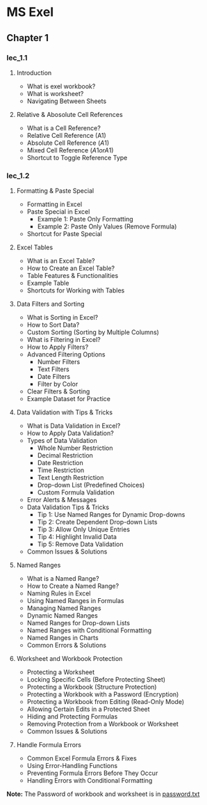 # MS Exel

## Chapter 1

### lec_1.1

1. Introduction

   - What is exel workbook?
   - What is worksheet?
   - Navigating Between Sheets

2. Relative & Abosolute Cell References
   - What is a Cell Reference?
   - Relative Cell Reference (A1)
   - Absolute Cell Reference ($A$1)
   - Mixed Cell Reference ($A1 or A$1)
   - Shortcut to Toggle Reference Type

### lec_1.2

1. Formatting & Paste Special

   - Formatting in Excel
   - Paste Special in Excel
     - Example 1: Paste Only Formatting
     - Example 2: Paste Only Values (Remove Formula)
   - Shortcut for Paste Special

2. Excel Tables

   - What is an Excel Table?
   - How to Create an Excel Table?
   - Table Features & Functionalities
   - Example Table
   - Shortcuts for Working with Tables

3. Data Filters and Sorting

   - What is Sorting in Excel?
   - How to Sort Data?
   - Custom Sorting (Sorting by Multiple Columns)
   - What is Filtering in Excel?
   - How to Apply Filters?
   - Advanced Filtering Options
     - Number Filters
     - Text Filters
     - Date Filters
     - Filter by Color
   - Clear Filters & Sorting
   - Example Dataset for Practice

4. Data Validation with Tips & Tricks
   - What is Data Validation in Excel?
   - How to Apply Data Validation?
   - Types of Data Validation
     - Whole Number Restriction
     - Decimal Restriction
     - Date Restriction
     - Time Restriction
     - Text Length Restriction
     - Drop-down List (Predefined Choices)
     - Custom Formula Validation
   - Error Alerts & Messages
   - Data Validation Tips & Tricks
     - Tip 1: Use Named Ranges for Dynamic Drop-downs
     - Tip 2: Create Dependent Drop-down Lists
     - Tip 3: Allow Only Unique Entries
     - Tip 4: Highlight Invalid Data
     - Tip 5: Remove Data Validation
   - Common Issues & Solutions
5. Named Ranges
   - What is a Named Range?
   - How to Create a Named Range?
   - Naming Rules in Excel
   - Using Named Ranges in Formulas
   - Managing Named Ranges
   - Dynamic Named Ranges
   - Named Ranges for Drop-down Lists
   - Named Ranges with Conditional Formatting
   - Named Ranges in Charts
   - Common Errors & Solutions
6. Worksheet and Workbook Protection
   - Protecting a Worksheet
   - Locking Specific Cells (Before Protecting Sheet)
   - Protecting a Workbook (Structure Protection)
   - Protecting a Workbook with a Password (Encryption)
   - Protecting a Workbook from Editing (Read-Only Mode)
   - Allowing Certain Edits in a Protected Sheet
   - Hiding and Protecting Formulas
   - Removing Protection from a Workbook or Worksheet
   - Common Issues & Solutions
7. Handle Formula Errors
   - Common Excel Formula Errors & Fixes
   - Using Error-Handling Functions
   - Preventing Formula Errors Before They Occur
   - Handling Errors with Conditional Formatting

**Note:**
The Password of workbook and worksheet is in [password.txt](ch_1/password.txt)
